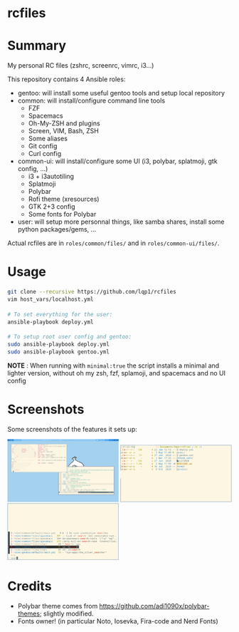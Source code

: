 rcfiles
=======

# Summary

My personal RC files (zshrc, screenrc, vimrc, i3...)

This repository contains 4 Ansible roles:
* gentoo: will install some useful gentoo tools and setup local repository
* common: will install/configure command line tools
  - FZF
  - Spacemacs
  - Oh-My-ZSH and plugins
  - Screen, VIM, Bash, ZSH
  - Some aliases
  - Git config
  - Curl config
* common-ui: will install/configure some UI (i3, polybar, splatmoji, gtk config, ...)
  - i3 + i3autotiling
  - Splatmoji
  - Polybar
  - Rofi theme (xresources)
  - GTK 2+3 config
  - Some fonts for Polybar
* user: will setup more personnal things, like samba shares, install some python
packages/gems, ...

Actual rcfiles are in `roles/common/files/` and in `roles/common-ui/files/`.

# Usage

```bash
git clone --recursive https://github.com/lqp1/rcfiles
vim host_vars/localhost.yml

# To set everything for the user:
ansible-playbook deploy.yml

# To setup root user config and gentoo:
sudo ansible-playbook deploy.yml
sudo ansible-playbook gentoo.yml
```

__NOTE__ : When running with `minimal:true` the script installs a minimal and lighter version,
without oh my zsh, fzf, splamoji, and spacemacs and no UI config

# Screenshots

Some screenshots of the features it sets up:

<img src="https://github.com/lqp1/rcfiles/blob/master/doc/screenshot.png?raw=true" alt="i3 and polybar setup" width="250"/>

<img src="https://github.com/lqp1/rcfiles/blob/master/doc/screenshot2.png?raw=true" alt="exa listing" width="250"/>

<img src="https://github.com/lqp1/rcfiles/blob/master/doc/screenshot3.png?raw=true" alt="vgrep and fzf setup" width="250"/>

# Credits

* Polybar theme comes from https://github.com/adi1090x/polybar-themes; slightly
  modified.
* Fonts owner! (in particular Noto, Iosevka, Fira-code and Nerd Fonts)
